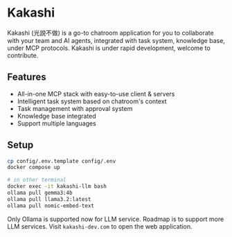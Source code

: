 # Kakashi

Kakashi (光說不做) is a go-to chatroom application for you to collaborate with your team and AI agents, integrated with task system, knowledge base, under MCP protocols.
Kakashi is under rapid development, welcome to contribute.

## Features

- All-in-one MCP stack with easy-to-use client & servers
- Intelligent task system based on chatroom's context
- Task management with approval system
- Knowledge base integrated
- Support multiple languages

## Setup

```bash
cp config/.env.template config/.env
docker compose up

# in other terminal
docker exec -it kakashi-llm bash
ollama pull gemma3:4b
ollama pull llama3.2:latest
ollama pull nomic-embed-text
```

Only Ollama is supported now for LLM service. Roadmap is to support more LLM services.
Visit `kakashi-dev.com` to open the web application.
